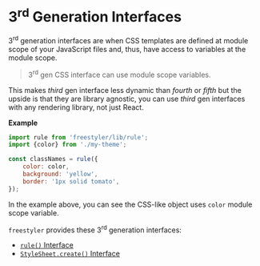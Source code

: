 # 3<sup>rd</sup> Generation Interfaces

3<sup>rd</sup> generation interfaces are when CSS templates are defined at module scope of
your JavaScript files and, thus, have access to variables at the module scope.

> 3<sup>rd</sup> gen CSS interface can use module scope variables.

This makes *third* gen interface less dynamic than *fourth* or *fifth* but the upside is
that they are library agnostic, you can use *third* gen interfaces with any rendering
library, not just React.

__Example__

```js
import rule from 'freestyler/lib/rule';
import {color} from './my-theme';

const classNames = rule({
    color: color,
    background: 'yellow',
    border: '1px solid tomato',
});
```

In the example above, you can see the CSS-like object uses `color` module scope variable.

`freestyler` provides these 3<sup>rd</sup> generation interfaces:

- [`rule()` Interface](./rule.md)
- [`StyleSheet.create()` Interface](./StyleSheet.md)
